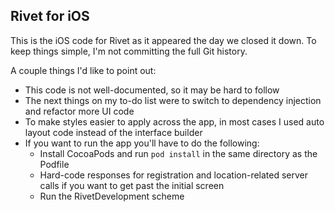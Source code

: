 ## Rivet for iOS

This is the iOS code for Rivet as it appeared the day we closed it down. To keep things simple, I'm not committing the full Git history.

A couple things I'd like to point out:

* This code is not well-documented, so it may be hard to follow
* The next things on my to-do list were to switch to dependency injection and refactor more UI code
* To make styles easier to apply across the app, in most cases I used auto layout code instead of the interface builder
* If you want to run the app you'll have to do the following:
	* Install CocoaPods and run `pod install` in the same directory as the Podfile
	* Hard-code responses for registration and location-related server calls if you want to get past the initial screen
	* Run the RivetDevelopment scheme